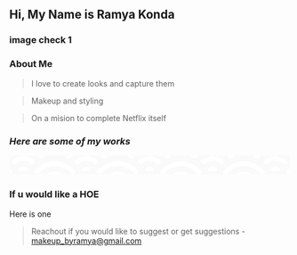 ## Hi, My Name is Ramya Konda 
### image check 1
### **About Me**

> I love to create looks and capture them

> Makeup and styling 

> On a mision to complete Netflix itself

### ***Here are some of my works***

![patter](/src/pattern1.png)

### If u would like a HOE
Here is one


> Reachout if you would like to suggest or get suggestions - makeup_byramya@gmail.com 
